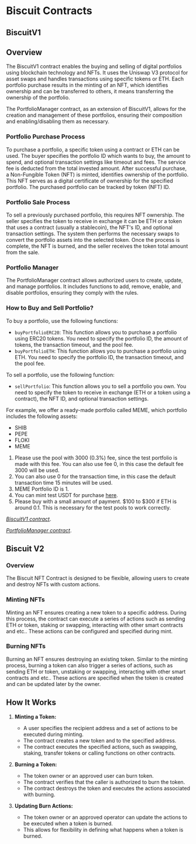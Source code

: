 # Biscuit Contracts

## BiscuitV1

## Overview

The BiscuitV1 contract enables the buying and selling of digital portfolios using blockchain technology and NFTs. It uses the Uniswap V3 protocol for asset swaps and handles transactions using specific tokens or ETH. Each portfolio purchase results in the minting of an NFT, which identifies ownership and can be transferred to others, it means transferring the ownership of the portfolio.

The PortfolioManager contract, as an extension of BiscuitV1, allows for the creation and management of these portfolios, ensuring their composition and enabling/disabling them as necessary.

### Portfolio Purchase Process

To purchase a portfolio, a specific token using a contract or ETH can be used. The buyer specifies the portfolio ID which wants to buy, the amount to spend, and optional transaction settings like timeout and fees. The service fee is deducted from the total invested amount. After successful purchase, a Non-Fungible Token (NFT) is minted, identifies ownership of the portfolio. This NFT serves as a digital certificate of ownership for the specified portfolio. The purchased portfolio can be tracked by token (NFT) ID.

### Portfolio Sale Process

To sell a previously purchased portfolio, this requires NFT ownership. The seller specifies the token to receive in exchange it can be ETH or a token that uses a contract (usually a stablecoin), the NFT's ID, and optional transaction settings. The system then performs the necessary swaps to convert the portfolio assets into the selected token. Once the process is complete, the NFT is burned, and the seller receives the token total amount from the sale.

### Portfolio Manager

The PortfolioManager contract allows authorized users to create, update, and manage portfolios. It includes functions to add, remove, enable, and disable portfolios, ensuring they comply with the rules.

### How to Buy and Sell Portfolio?

To buy a portfolio, use the following functions:

- `buyPortfolioERC20`: This function allows you to purchase a portfolio using ERC20 tokens. You need to specify the portfolio ID, the amount of tokens, the transaction timeout, and the pool fee.
- `buyPortfolioETH`: This function allows you to purchase a portfolio using ETH. You need to specify the portfolio ID, the transaction timeout, and the pool fee.

To sell a portfolio, use the following function:

- `sellPortfolio`: This function allows you to sell a portfolio you own. You need to specify the token to receive in exchange (ETH or a token using a contract), the NFT ID, and optional transaction settings.

For example, we offer a ready-made portfolio called MEME, which portfolio includes the following assets:

- SHIB
- PEPE
- FLOKI
- MEME

1. Please use the pool with 3000 (0.3%) fee, since the test portfolio is made with this fee. You can also use fee 0, in this case the default fee 3000 will be used.
2. You can also use 0 for the transaction time, in this case the default transaction time 15 minutes will be used.
3. MEME Portfolio ID is 1.
4. You can mint test USDT for purchase [here](https://sepolia.etherscan.io/address/0x04d0CaebCA219DAFBC394cD6e62b3181be29d1B3#writeContract).
5. Please buy with a small amount of payment. $100 to $300 if ETH is around 0.1. This is necessary for the test pools to work correctly.

*[BiscuitV1 contract](https://sepolia.etherscan.io/address/0xCaC5486c25014B457c5f938f329BCD1BffB36c71#writeContract)*.

*[PortfolioManager contract](https://sepolia.etherscan.io/address/0x65db7A467E030d25e723F393BFcEb55D77B3f780#writeContract)*.

## Biscuit V2

### Overview

The Biscuit NFT Contract is designed to be flexible, allowing users to create and destroy NFTs with custom actions.

### Minting NFTs

Minting an NFT ensures creating a new token to a specific address. During this process, the contract can execute a series of actions such as sending ETH or token, staking or swapping, interacting with other smart contracts and etc.. These actions can be configured and specified during mint.

### Burning NFTs

Burning an NFT ensures destroying an existing token. Similar to the minting process, burning a token can also trigger a series of actions, such as sending ETH or token, unstaking or swapping, interacting with other smart contracts and etc.. These actions are specified when the token is created and can be updated later by the owner.

## How It Works

1. **Minting a Token:**

    - A user specifies the recipient address and a set of actions to be executed during minting.
    - The contract creates a new token and to the specified address.
    - The contract executes the specified actions, such as swapping, staking, transfer tokens or calling functions on other contracts.

2. **Burning a Token:**

    - The token owner or an approved user can burn token.
    - The contract verifies that the caller is authorized to burn the token.
    - The contract destroys the token and executes the actions associated with burning.

3. **Updating Burn Actions:**

    - The token owner or an approved operator can update the actions to be executed when a token is burned.
    - This allows for flexibility in defining what happens when a token is burned.

